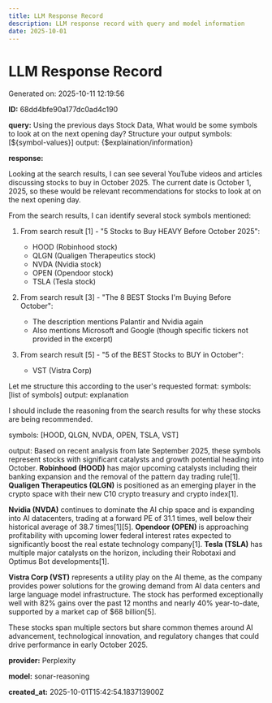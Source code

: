 ```yaml
---
title: LLM Response Record
description: LLM response record with query and model information
date: 2025-10-01
---
```


# LLM Response Record

Generated on: 2025-10-11 12:19:56

**ID:** 68dd4bfe90a177dc0ad4c190

**query:** Using the previous days Stock Data, What would be some symbols to look at on the next opening day? 
Structure your output
symbols: [${symbol-values}]
output: {$explaination/information}

**response:**

<think>
Looking at the search results, I can see several YouTube videos and articles discussing stocks to buy in October 2025. The current date is October 1, 2025, so these would be relevant recommendations for stocks to look at on the next opening day.

From the search results, I can identify several stock symbols mentioned:

1. From search result [1] - "5 Stocks to Buy HEAVY Before October 2025":
   - HOOD (Robinhood stock)
   - QLGN (Qualigen Therapeutics stock) 
   - NVDA (Nvidia stock)
   - OPEN (Opendoor stock)
   - TSLA (Tesla stock)

2. From search result [3] - "The 8 BEST Stocks I'm Buying Before October":
   - The description mentions Palantir and Nvidia again
   - Also mentions Microsoft and Google (though specific tickers not provided in the excerpt)

3. From search result [5] - "5 of the BEST Stocks to BUY in October":
   - VST (Vistra Corp)

Let me structure this according to the user's requested format:
symbols: [list of symbols]
output: explanation

I should include the reasoning from the search results for why these stocks are being recommended.
</think>

symbols: [HOOD, QLGN, NVDA, OPEN, TSLA, VST]

output: Based on recent analysis from late September 2025, these symbols represent stocks with significant catalysts and growth potential heading into October. **Robinhood (HOOD)** has major upcoming catalysts including their banking expansion and the removal of the pattern day trading rule[1]. **Qualigen Therapeutics (QLGN)** is positioned as an emerging player in the crypto space with their new C10 crypto treasury and crypto index[1]. 

**Nvidia (NVDA)** continues to dominate the AI chip space and is expanding into AI datacenters, trading at a forward PE of 31.1 times, well below their historical average of 38.7 times[1][5]. **Opendoor (OPEN)** is approaching profitability with upcoming lower federal interest rates expected to significantly boost the real estate technology company[1]. **Tesla (TSLA)** has multiple major catalysts on the horizon, including their Robotaxi and Optimus Bot developments[1].

**Vistra Corp (VST)** represents a utility play on the AI theme, as the company provides power solutions for the growing demand from AI data centers and large language model infrastructure. The stock has performed exceptionally well with 82% gains over the past 12 months and nearly 40% year-to-date, supported by a market cap of $68 billion[5].

These stocks span multiple sectors but share common themes around AI advancement, technological innovation, and regulatory changes that could drive performance in early October 2025.

**provider:** Perplexity

**model:** sonar-reasoning

**created_at:** 2025-10-01T15:42:54.183713900Z

